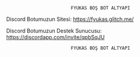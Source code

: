                             FYUKAS BOŞ BOT ALTYAPI
 Discord Botumuzun Sitesi: <https://fyukas.glitch.me/>
 
 Discord Botumuzun Destek Sunucusu: <https://discordapp.com/invite/qpbSqJU>



                            FYUKAS BOŞ BOT ALTYAPI